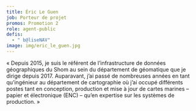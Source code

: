 ```yaml
---
title: Éric Le Guen
job: Porteur de projet
promos: Promotion 2
role: agent-public
defis:
  - " b@liseNAV"
image: img/eric_le_guen.jpg
---
```

« Depuis 2015, je suis le référent de l’infrastructure de données géographiques du Shom au sein du département de géomatique que je dirige depuis 2017. Auparavant, j’ai passé de nombreuses années en tant qu’ingénieur au département de cartographie où j’ai occupé différents postes tant en conception, production et mise à jour de cartes marines – papier et électronique (ENC) – qu’en expertise sur les systèmes de production. »